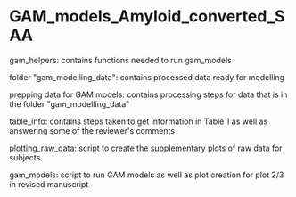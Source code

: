 # GAM_models_Amyloid_converted_SAA

gam_helpers: contains functions needed to run gam_models

folder "gam_modelling_data": contains processed data ready for modelling

prepping data for GAM models: contains processing steps for data that is in the folder "gam_modelling_data"

table_info: contains steps taken to get information in Table 1 as well as answering some of the reviewer's comments

plotting_raw_data: script to create the supplementary plots of raw data for subjects

gam_models: script to run GAM models as well as plot creation for plot 2/3 in revised manuscript
